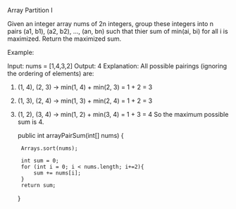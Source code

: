 Array Partition I

Given an integer array nums of 2n integers, group these integers into n pairs (a1, b1), (a2, b2), ..., (an, bn) such that thier sum of min(ai, bi) for all i is maximized. Return the maximized sum.

Example:

Input: nums = [1,4,3,2]
Output: 4
Explanation: All possible pairings (ignoring the ordering of elements) are:
1. (1, 4), (2, 3) -> min(1, 4) + min(2, 3) = 1 + 2 = 3
2. (1, 3), (2, 4) -> min(1, 3) + min(2, 4) = 1 + 2 = 3
3. (1, 2), (3, 4) -> min(1, 2) + min(3, 4) = 1 + 3 = 4
So the maximum possible sum is 4.



    public int arrayPairSum(int[] nums) {

        Arrays.sort(nums);
        
        int sum = 0;
        for (int i = 0; i < nums.length; i+=2){
            sum += nums[i];
        }
        return sum;
    }
